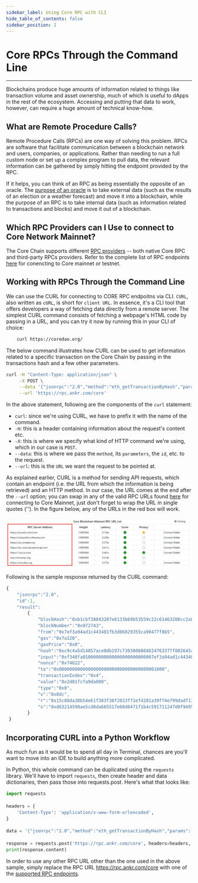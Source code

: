 ```yaml
---
sidebar_label: Using Core RPC with CLI
hide_table_of_contents: false
sidebar_position: 2
---
```


# Core RPCs Through the Command Line
---

Blockchains produce huge amounts of information related to things like transaction volume and asset ownership, much of which is useful to dApps in the rest of the ecosystem. Accessing and putting that data to work, however, can require a huge amount of technical know-how. 

## What are Remote Procedure Calls?
Remote Procedure Calls (RPCs) are one way of solving this problem. RPCs are software that facilitate communication between a blockchain network and users, companies, or applications. Rather than needing to run a full custom node or set up a complex program to pull data, the relevant information can be gathered by simply hitting the endpoint provided by the RPC. 

If it helps, you can think of an RPC as being essentially the opposite of an oracle. The [purpose of an oracle](https://cointelegraph.com/learn/what-is-a-blockchain-oracle-and-how-does-it-work) is to take external data (such as the results of an election or a weather forecast) and move it into a blockchain, while the purpose of an RPC is to take internal data (such as information related to transactions and blocks) and move it out of a blockchain. 

## Which RPC Providers can I Use to connect to Core Network Mainnet?
The Core Chain supports different [RPC providers](https://chainlist.org/chain/1116) -- both native Core RPC and third-party RPCs providers. Refer to the complete list of RPC endpoints [here](./rpc-list.md) for conencting to Core mainnet or testnet. 

## Working with RPCs Through the Command Line
We can use the CURL for connecting to CORE RPC endpoitns via CLI. `CURL`, also written as `cURL`, is short for `client URL`. In essence, it's a CLI tool that offers developers a way of fetching data directly from a remote server. The simplest CURL command consists of fetching a webpage's HTML code by passing in a URL, and you can try it now by running this in your CLI of choice:

```bash
    curl https://coredao.org/
```

The below command illustrates how CURL can be used to get information related to a specific transaction on the Core Chain by passing in the transactions hash and a few other parameters. 

```bash
curl -H "Content-Type: application/json" \
     -X POST \
     --data '{"jsonrpc":"2.0","method":"eth_getTransactionByHash","params":["0xc9c4a5d14857ace0db197c7393806868824763377f802645aacf6f38d9c309b7"],"id":1}' \
     --url 'https://rpc.ankr.com/core'
```

In the above statement, following are the components of the `curl` statement: 

* `curl`: since we're using CURL, we have to prefix it with the name of the command.
* `-H`: this is a header containing information about the request's content etc.
* `-X`: this is where we specify what kind of HTTP command we're using, which in our case is `POST`.
* `--data`: this is where we pass the `method`, its `parameters`, the `id`, etc. to the request. 
* `--url`: this is the `URL` we want the request to be pointed at.

As explained earlier, CURL is a method for sending API requests, which contain an endpoint (i.e. the URL from which the information is being retrieved) and an HTTP method. In our case, the URL comes at the end after the _`--url`_ option; you can swap in any of the valid RPC URLs found [here](https://chainlist.org/chain/1116) for connecting to Core Mainnet, just don't forget to wrap the URL in single quotes (''). In the figure below, any of the URLs in the red box will work.

![rpc-list](../../static/img/rpc/rpc-1.png)

Following is the sample response returned by the CURL command:

```javascript
{
    "jsonrpc":"2.0",
    "id":1,
    "result":
        {
            "blockHash":"0xb1cbf38843207e6133b69b53559c22c61463208cc2a822a92ba18e30da3054ba",
            "blockNumber":"0x972743",
            "from":"0x7ef3a94ad1c443481fb3d86829355ca90477f8b5",
            "gas":"0x7a120",
            "gasPrice":"0x0",
            "hash":"0xc9c4a5d14857ace0db197c7393806868824763377f802645aacf6f38d9c309b7",
            "input":"0xf340fa010000000000000000000000007ef3a94ad1c443481fb3d86829355ca90477f8b5",
            "nonce":"0x74622",
            "to":"0x0000000000000000000000000000000000001000",
            "transactionIndex":"0x4",
            "value":"0x2d01fcfa9da000",
            "type":"0x0",
            "v":"0x8dc",
            "r":"0x15c80da30b54e61f383f38f2033f71ef4201a39ff4e799dadf13937dde88b1a0",
            "s":"0xd63214598ae5cd8da665517e60d8471f1b4c591711247d0f94958ec0add4ba9"
        }
 }
```

## Incorporating CURL into a Python Workflow
As much fun as it would be to spend all day in Terminal, chances are you'll want to move into an IDE to build anything more complicated. 

In Python, this whole command can be duplicated using the `requests` library. We'll have to import `requests`, then create header and data dictionaries, then pass those into requests.post. Here's what that looks like:


```python
import requests

headers = {
    'Content-Type': 'application/x-www-form-urlencoded',
}

data = '{"jsonrpc":"2.0","method":"eth_getTransactionByHash","params":["0xc9c4a5d14857ace0db197c7393806868824763377f802645aacf6f38d9c309b7"],"id":1}'

response = requests.post('https://rpc.ankr.com/core', headers=headers, data=data)
print(response.content)
```

In order to use any other RPC URL other than the one used in the above sample, simply replace the RPC URL https://rpc.ankr.com/core with one of the [supported RPC endpoints](#which-rpc-providers-can-i-use-to-connect-to-core-network-mainnet).